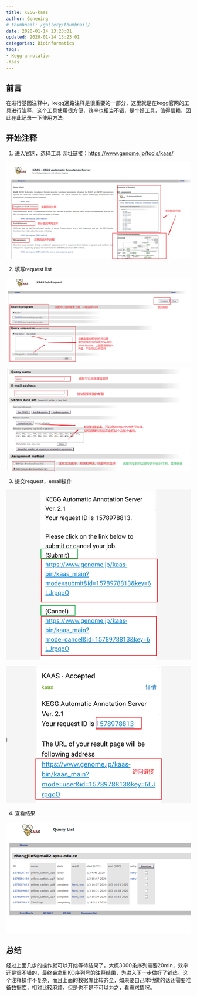 ```yaml
---
title: KEGG-kaas
author: Genening
# thumbnail: /gallery/thumbnail/
date: 2020-01-14 13:23:01
updated: 2020-01-14 13:23:01
categories: Bioinformatics
tags: 
- Kegg-annotation
-Kaas
---
```

## 前言
在进行基因注释中，kegg通路注释是很重要的一部分，这里就是在kegg官网的工具进行注释，这个工具使用很方便，效率也相当不错，是个好工具，值得信赖，因此在此记录一下使用方法。

<!--more-->
## 开始注释
1. 进入官网，选择工具
网址链接：https://www.genome.jp/tools/kaas/

![offical-web](KEGG-kaas/official-web.png)

2. 填写request list

![start1](KEGG-kaas/start1.png)

![start1](KEGG-kaas/start2.png)

3. 提交request，email操作

![mail1](KEGG-kaas/mail1.png)

![mail2](KEGG-kaas/mail2.png)

4. 查看结果

![results-list](KEGG-kaas/results-list.png)

## 总结
经过上面几步的操作就可以开始等待结果了，大概3000条序列需要20min，效率还是很不错的，最终会拿到KO序列号的注释结果，为进入下一步做好了铺垫。这个注释操作不复杂，而且上面的数据库比较齐全，如果要自己本地做的话还需要准备数据库，相对比较麻烦，但是也不是不可以为之，看需求情况。